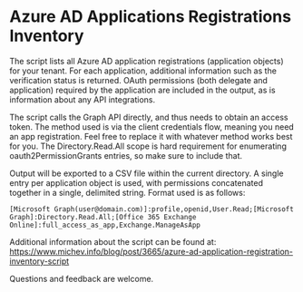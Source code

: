 # Azure AD Applications Registrations Inventory

The script lists all Azure AD application registrations (application objects) for your tenant. For each application, additional information such as the verification status is returned. OAuth permissions (both delegate and application) required by the application are included in the output, as is information about any API integrations.

The script calls the Graph API directly, and thus needs to obtain an access token. The method used is via the client credentials flow, meaning you need an app registration. Feel free to replace it with whatever method works best for you. The Directory.Read.All scope is hard requirement for enumerating oauth2PermissionGrants entries, so make sure to include that.

Output will be exported to a CSV file within the current directory. A single entry per application object is used, with permissions concatenated together in a single, delimited string. Format used is as follows:

```
[Microsoft Graph(user@domain.com)]:profile,openid,User.Read;[Microsoft Graph]:Directory.Read.All;[Office 365 Exchange Online]:full_access_as_app,Exchange.ManageAsApp
```
Additional information about the script can be found at: https://www.michev.info/blog/post/3665/azure-ad-application-registration-inventory-script

Questions and feedback are welcome.
